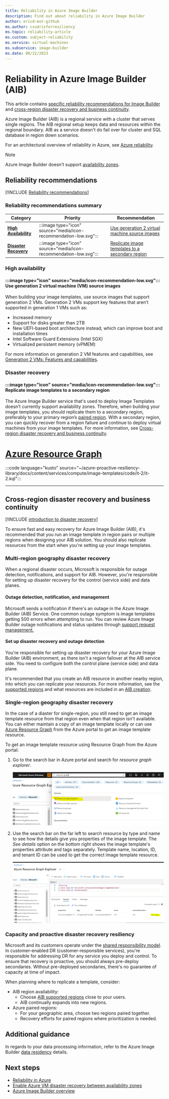 ```yaml
---
title: Reliability in Azure Image Builder
description: Find out about reliability in Azure Image Builder
author: ericd-mst-github
ms.author: csudrisforresiliency
ms.topic: reliability-article
ms.custom: subject-reliability
ms.service: virtual-machines
ms.subservice: image-builder
ms.date: 08/22/2023
---
```


# Reliability in Azure Image Builder (AIB)

This article contains [specific reliability recommendations for Image Builder](#reliability-recommendations) and [cross-region disaster recovery and business continuity](#cross-region-disaster-recovery-and-business-continuity). 


Azure Image Builder (AIB) is a regional service with a cluster that serves single regions. The AIB regional setup keeps data and resources within the regional boundary. AIB as a service doesn't do fail over for cluster and SQL database in region down scenarios.


For an architectural overview of reliability in Azure, see [Azure reliability](/azure/architecture/framework/resiliency/overview).


>[!NOTE]
> Azure Image Builder doesn't support [availability zones](./availability-zones-overview.md).

## Reliability recommendations

[!INCLUDE [Reliability recommendations](includes/reliability-recommendations-include.md)]
 
### Reliability recommendations summary


| Category | Priority |Recommendation |  
|---------------|--------|---|
| [**High Availability**](#high-availability) |:::image type="icon" source="media/icon-recommendation-low.svg":::| [Use generation 2 virtual machine source images](#-use-generation-2-virtual-machine-vm-source-images) |
|[**Disaster Recovery**](#disaster-recovery)|:::image type="icon" source="media/icon-recommendation-low.svg"::: |[Replicate image templates to a secondary region](#-replicate-image-templates-to-a-secondary-region) | 


### High availability
 
#### :::image type="icon" source="media/icon-recommendation-low.svg"::: **Use generation 2 virtual machine (VM) source images** 

When building your image templates, use source images that support generation 2 VMs. Generation 2 VMs support key features that aren’t supported in generation 1 VMs such as:

- Increased memory
- Support for disks greater than 2TB
- New UEFI-based boot architecture instead, which can improve boot and installation times
- Intel Software Guard Extensions (Intel SGX)
- Virtualized persistent memory (vPMEM)


For more information on generation 2 VM features and capabilities, see [Generation 2 VMs: Features and capabilities](/azure/virtual-machines/generation-2#features-and-capabilities).

### Disaster recovery

#### :::image type="icon" source="media/icon-recommendation-low.svg"::: **Replicate image templates to a secondary region** 

The Azure Image Builder service that's used to deploy Image Templates doesn’t currently support availability zones. Therefore, when building your image templates, you should replicate them to a secondary region, preferably to your primary region’s [paired region](./availability-zones-overview.md#paired-and-unpaired-regions). With a secondary region, you can quickly recover from a region failure and continue to deploy virtual machines from your image templates. For more information, see [Cross-region disaster recovery and business continuity](#cross-region-disaster-recovery-and-business-continuity).


# [Azure Resource Graph](#tab/graph)

:::code language="kusto" source="~/azure-proactive-resiliency-library/docs/content/services/compute/image-templates/code/it-2/it-2.kql":::

----

## Cross-region disaster recovery and business continuity

[!INCLUDE [introduction to disaster recovery](includes/reliability-disaster-recovery-description-include.md)]

To ensure fast and easy recovery for Azure Image Builder (AIB), it's recommended that you run an image template in region pairs or multiple regions when designing your AIB solution. You should also replicate resources from the start when you're setting up your image templates.


### Multi-region geography disaster recovery

When a regional disaster occurs, Microsoft is responsible for outage detection, notifications, and support for AIB. However, you're responsible for setting up disaster recovery for the control (service side) and data planes.


#### Outage detection, notification, and management

Microsoft sends a notification if there's an outage in the Azure Image Builder (AIB) Service. One common outage symptom is image templates getting 500 errors when attempting to run. You can review Azure Image Builder outage notifications and status updates through [support request management.](../azure-portal/supportability/how-to-manage-azure-support-request.md)


#### Set up disaster recovery and outage detection

You're responsible for setting up disaster recovery for your Azure Image Builder (AIB) environment, as there isn't a region failover at the AIB service side. You need to configure both the control plane (service side) and data plane.

It's recommended that you create an AIB resource in another nearby region, into which you can replicate your resources. For more information, see the [supported regions](../virtual-machines/image-builder-overview.md#regions) and what resources are included in an [AIB creation](/azure/virtual-machines/image-builder-overview#how-it-works).

### Single-region geography disaster recovery

In the case of a diaster for single-region, you still need to get an image template resource from that region even when that region isn't available. You can either maintain a copy of an image template locally or can use [Azure Resource Graph](../governance/resource-graph/index.yml) from the Azure portal to get an image template resource.

To get an image template resource using Resource Graph from the Azure portal:

1. Go to the search bar in Azure portal and search for *resource graph explorer*.

    ![Screenshot of Azure Resource Graph Explorer in the portal.](../virtual-machines//media/image-builder-reliability/resource-graph-explorer-portal.png#lightbox)

1. Use the search bar on the far left to search resource by type and name to see how the details give you properties of the image template. The *See details* option on the bottom right shows the image template's properties attribute and tags separately. Template name, location, ID, and tenant ID can be used to get the correct image template resource.

    ![Screenshot of using Azure Resource Graph Explorer search.](../virtual-machines//media/image-builder-reliability/resource-graph-explorer-search.png#lightbox)


### Capacity and proactive disaster recovery resiliency

Microsoft and its customers operate under the [shared responsibility model](./business-continuity-management-program.md#shared-responsibility-model). In customer-enabled DR (customer-responsible services), you're responsible for addressing DR for any service you deploy and control. To ensure that recovery is proactive, you should always pre-deploy secondaries. Without pre-deployed secondaries, there's no guarantee of capacity at time of impact.

When planning where to replicate a template, consider:

- AIB region availability:
    - Choose [AIB supported regions](../virtual-machines//image-builder-overview.md#regions) close to your users.
    - AIB continually expands into new regions.
- Azure paired regions:
    - For your geographic area, choose two regions paired together.
    - Recovery efforts for paired regions where prioritization is needed.

## Additional guidance

In regards to your data processing information, refer to the Azure Image Builder [data residency](../virtual-machines//linux/image-builder-json.md#data-residency) details.


## Next steps

- [Reliability in Azure](overview.md)
- [Enable Azure VM disaster recovery between availability zones](../site-recovery/azure-to-azure-how-to-enable-zone-to-zone-disaster-recovery.md)
- [Azure Image Builder overview](../virtual-machines//image-builder-overview.md)
